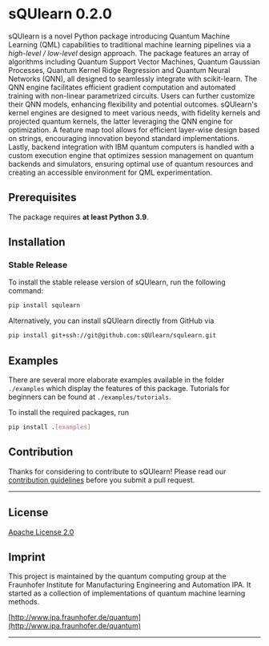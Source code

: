 # sQUlearn 0.2.0

sQUlearn is a novel Python package introducing Quantum Machine Learning (QML) capabilities to 
traditional machine learning pipelines via a *high-level / low-level* design approach. The package
features an array of algorithms including Quantum Support Vector Machines, Quantum Gaussian Processes,
Quantum Kernel Ridge Regression and Quantum Neural Networks (QNN), all designed to
seamlessly integrate with scikit-learn. The QNN engine facilitates efficient gradient computation and
automated training with non-linear parametrized circuits. Users can further customize their QNN
models, enhancing flexibility and potential outcomes. sQUlearn's kernel engines are designed to
meet various needs, with fidelity kernels and projected quantum kernels, the latter leveraging
the QNN engine for optimization. A feature map tool allows for efficient layer-wise design
based on strings, encouraging innovation beyond standard implementations. Lastly, backend integration 
with IBM quantum computers is handled with a custom execution engine that optimizes session management
on quantum backends and simulators, ensuring optimal use
of quantum resources and creating an accessible environment for QML experimentation.

## Prerequisites

The package requires **at least Python 3.9**.
## Installation

### Stable Release

To install the stable release version of sQUlearn, run the following command:
```bash
pip install squlearn
```

Alternatively, you can install sQUlearn directly from GitHub via
```bash
pip install git+ssh://git@github.com:sQUlearn/squlearn.git
```

## Examples
There are several more elaborate examples available in the folder ``./examples`` which display the features of this package.
Tutorials for beginners can be found at ``./examples/tutorials``.

To install the required packages, run
```bash
pip install .[examples]
```

## Contribution
Thanks for considering to contribute to sQUlearn! Please read our [contribution guidelines](https://github.com/sQUlearn/squlearn/blob/main/.github/CONTRIBUTING.md) before you submit a pull request.

---

## License

[Apache License 2.0](https://github.com/sQUlearn/squlearn/blob/main/LICENSE.txt)

## Imprint
This project is maintained by the quantum computing group at the Fraunhofer Institute for Manufacturing Engineering and Automation IPA. It started as a collection of implementations of quantum machine learning methods.

[http://www.ipa.fraunhofer.de/quantum](http://www.ipa.fraunhofer.de/quantum)

---
